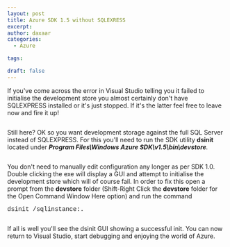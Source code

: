 ```yaml
---
layout: post
title: Azure SDK 1.5 without SQLEXRESS
excerpt: 
author: daxaar
categories:
  - Azure

tags:

draft: false
---
```

If you've come across the error in Visual Studio telling you it failed to initialise the development store you almost certainly don't have SQLEXPRESS installed or it's just stopped.  If it's the latter feel free to leave now and fire it up!

<img src="http://frozenorange.files.wordpress.com/2011/09/092611_2035_azuresdk15w1.png" alt="" />

Still here?  OK so you want development storage against the full SQL Server instead of SQLEXPRESS.  For this you'll need to run the SDK utility <strong>dsinit</strong> located under <em><strong>Program Files\Windows Azure SDK\v1.5\bin\devstore</strong>.
</em>

<img src="http://frozenorange.files.wordpress.com/2011/09/092611_2035_azuresdk15w2.png" alt="" /><em>
        </em>

You don't need to manually edit configuration any longer as per SDK 1.0. <em>
        </em>Double clicking the exe will display a GUI and attempt to initialise the development store which will of course fail.  In order to fix this open a prompt from the <strong>devstore</strong> folder (Shift-Right Click the <strong>devstore</strong> folder for the Open Command Window Here option) and run the command

<span style="font-family:Courier New;">dsinit /sqlinstance:.
</span>

<img src="http://frozenorange.files.wordpress.com/2011/09/092611_2035_azuresdk15w3.png" alt="" />

If all is well you'll see the dsinit GUI showing a successful init.  You can now return to Visual Studio, start debugging and enjoying the world of Azure.

 
